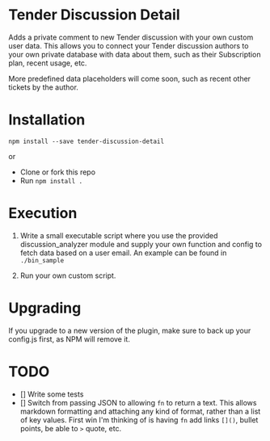 Tender Discussion Detail
============================

Adds a private comment to new Tender discussion with your own custom user data.
This allows you to connect your Tender discussion authors to your own private database
with data about them, such as their Subscription plan, recent usage, etc.

More predefined data placeholders will come soon, such as recent other tickets by the author.


# Installation

`npm install --save tender-discussion-detail`

or

* Clone or fork this repo
* Run `npm install .`

# Execution

1. Write a small executable script where you use the provided discussion_analyzer module and supply your own function and config to fetch data based on a user email. An example can be found in `./bin_sample`

2. Run your own custom script.


# Upgrading

If you upgrade to a new version of the plugin, make sure to back up your config.js first, as NPM will remove it.


# TODO

- [] Write some tests
- [] Switch from passing JSON to allowing `fn` to return a text. This allows markdown formatting and attaching any kind of format, rather than a list of key values. First win I'm thinking of is having `fn` add links `[]()`, bullet points, be able to `>` quote, etc.
